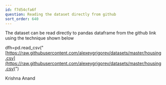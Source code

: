 ```yaml
---
id: f7d54cfa6f
question: Reading the dataset directly from github
sort_order: 640
---
```


The dataset can be read directly to pandas dataframe from the github link using the technique shown below

dfh=pd.read_csv("[https://raw.githubusercontent.com/alexeygrigorev/datasets/master/housing.csv](https://raw.githubusercontent.com/alexeygrigorev/datasets/master/housing.csv)")

Krishna Anand

